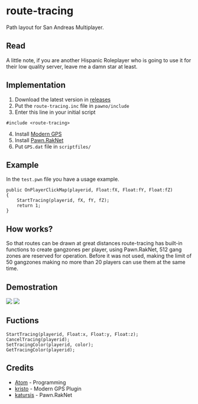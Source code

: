 # route-tracing
Path layout for San Andreas Multiplayer.

## Read
A little note, if you are another Hispanic Roleplayer who is going to use it for their low quality server, leave me a damn star at least.

## Implementation

1. Download the latest version in [releases](https://github.com/RealAtom/route-tracing/releases)
2. Put the `route-tracing.inc` file in `pawno/include`
3. Enter this line in your initial script
```pawn
#include <route-tracing>
```
4. Install [Modern GPS](https://github.com/kristoisberg/samp-gps-plugin)
5. Install [Pawn.RakNet](https://github.com/katursis/Pawn.RakNet)
6. Put `GPS.dat` file in `scriptfiles/`

## Example
In the `test.pwn` file you have a usage example.

```pawn
public OnPlayerClickMap(playerid, Float:fX, Float:fY, Float:fZ)
{
	StartTracing(playerid, fX, fY, fZ);
	return 1;
}
```

## How works?
So that routes can be drawn at great distances route-tracing has built-in functions to create gangzones per player, using Pawn.RakNet, 512 gang zones are reserved for operation. Before it was not used, making the limit of 50 gangzones making no more than 20 players can use them at the same time.

## Demostration
![](https://i.imgur.com/hn8QaUV.png)
![](https://media.discordapp.net/attachments/804497389678362684/805292769882669146/unknown.png)

## Fuctions
```pawn
StartTracing(playerid, Float:x, Float:y, Float:z);
CancelTracing(playerid);
SetTracingColor(playerid, color);
GetTracingColor(playerid);
```

## Credits
* [Atom](https://github.com/RealAtom) - Programming
* [kristo](https://github.com/kristoisberg) - Modern GPS Plugin
* [katursis](https://github.com/katursis) - Pawn.RakNet
